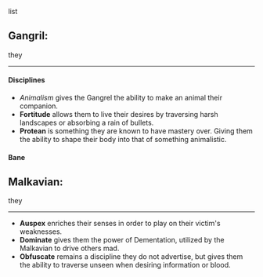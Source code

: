 list

## Gangril:

they

---
#### Disciplines
- *Animalism* gives the Gangrel the ability to make an animal their companion.
- **Fortitude** allows them to live their desires by traversing harsh landscapes or absorbing a rain of bullets.
- **Protean** is something they are known to have mastery over. Giving them the ability to shape their body into that of something animalistic.

#### Bane

## Malkavian:
they

---
- **Auspex** enriches their senses in order to play on their victim's weaknesses.
- **Dominate** gives them the power of Dementation, utilized by the Malkavian to drive others mad.
- **Obfuscate** remains a discipline they do not advertise, but gives them the ability to traverse unseen when desiring information or blood.


